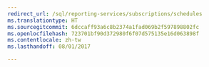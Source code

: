 ```yaml
--- 
redirect_url: /sql/reporting-services/subscriptions/schedules
ms.translationtype: HT
ms.sourcegitcommit: 6dccaff93a6c8b2374a1fad069b2f597898802fc
ms.openlocfilehash: 723701bf90d372980f6f07d575135e16d063898f
ms.contentlocale: zh-tw
ms.lasthandoff: 08/01/2017

--- 
```


